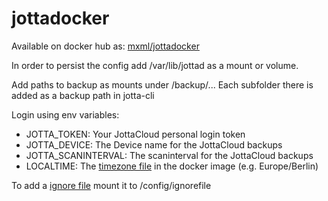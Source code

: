 # jottadocker

Available on docker hub as: [mxml/jottadocker](https://hub.docker.com/r/mxml/jottadocker)

In order to persist the config add /var/lib/jottad as a mount or volume.

Add paths to backup as mounts under /backup/...
Each subfolder there is added as a backup path in jotta-cli

Login using env variables:
- JOTTA_TOKEN: Your JottaCloud personal login token
- JOTTA_DEVICE: The Device name for the JottaCloud backups 
- JOTTA_SCANINTERVAL: The scaninterval for the JottaCloud backups
- LOCALTIME: The [timezone file](https://packages.debian.org/sid/all/tzdata/filelist) in the docker image (e.g. Europe/Berlin)

To add a [ignore file](https://docs.jottacloud.com/en/articles/1437235-ignoring-files-and-folders-from-backup-with-jottacloud-cli) mount it to /config/ignorefile
